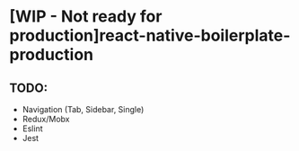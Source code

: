 # [WIP - Not ready for production]react-native-boilerplate-production
## TODO:
- Navigation (Tab, Sidebar, Single)
- Redux/Mobx
- Eslint
- Jest
